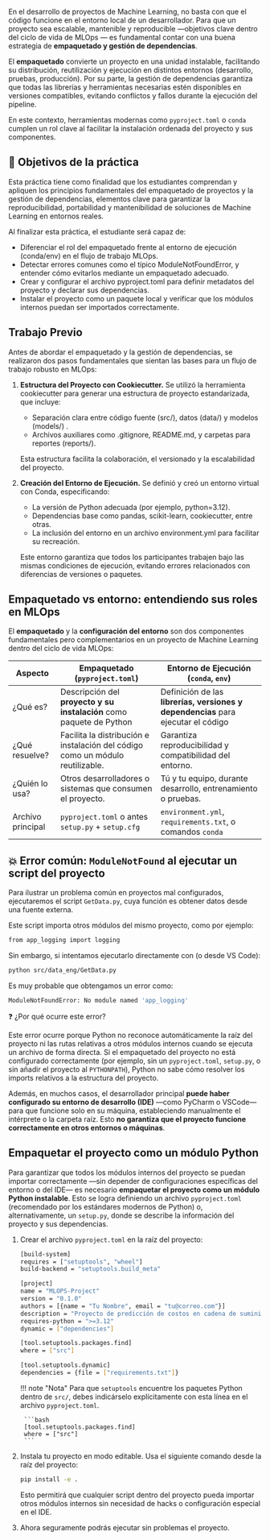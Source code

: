 En el desarrollo de proyectos de Machine Learning, no basta con que el código funcione en el entorno local de un desarrollador. Para que un proyecto sea escalable, mantenible y reproducible —objetivos clave dentro del ciclo de vida de MLOps — es fundamental contar con una buena estrategia de **empaquetado y gestión de dependencias**.

El **empaquetado** convierte un proyecto en una unidad instalable, facilitando su distribución, reutilización y ejecución en distintos entornos (desarrollo, pruebas, producción). Por su parte, la gestión de dependencias garantiza que todas las librerías y herramientas necesarias estén disponibles en versiones compatibles, evitando conflictos y fallos durante la ejecución del pipeline.

En este contexto, herramientas modernas como `pyproject.toml` o `conda` cumplen un rol clave al facilitar la instalación ordenada del proyecto y sus componentes.

## 🎯 Objetivos de la práctica

Esta práctica tiene como finalidad que los estudiantes comprendan y apliquen los principios fundamentales del empaquetado de proyectos y la gestión de dependencias, elementos clave para garantizar la reproducibilidad, portabilidad y mantenibilidad de soluciones de Machine Learning en entornos reales.

Al finalizar esta práctica, el estudiante será capaz de:

- Diferenciar el rol del empaquetado frente al entorno de ejecución (conda/env) en el flujo de trabajo MLOps.
- Detectar errores comunes como el típico ModuleNotFoundError, y entender cómo evitarlos mediante un empaquetado adecuado.
- Crear y configurar el archivo pyproject.toml para definir metadatos del proyecto y declarar sus dependencias.
- Instalar el proyecto como un paquete local y verificar que los módulos internos puedan ser importados correctamente.


## Trabajo Previo
Antes de abordar el empaquetado y la gestión de dependencias, se realizaron dos pasos fundamentales que sientan las bases para un flujo de trabajo robusto en MLOps:

1. **Estructura del Proyecto con Cookiecutter.**
Se utilizó la herramienta cookiecutter para generar una estructura de proyecto estandarizada, que incluye:

    - Separación clara entre código fuente (src/), datos (data/) y modelos (models/) .
    - Archivos auxiliares como .gitignore, README.md, y carpetas para reportes (reports/).

    Esta estructura facilita la colaboración, el versionado y la escalabilidad del proyecto.

2. **Creación del Entorno de Ejecución.**
Se definió y creó un entorno virtual con Conda, especificando:

    - La versión de Python adecuada (por ejemplo, python=3.12).
    - Dependencias base como pandas, scikit-learn, cookiecutter, entre otras.
    - La inclusión del entorno en un archivo environment.yml para facilitar su recreación.

    Este entorno garantiza que todos los participantes trabajen bajo las mismas condiciones de ejecución, evitando errores relacionados con diferencias de versiones o paquetes.

## Empaquetado vs entorno: entendiendo sus roles en MLOps
El **empaquetado** y la **configuración del entorno** son dos componentes fundamentales pero complementarios en un proyecto de Machine Learning dentro del ciclo de vida MLOps:

| Aspecto           | Empaquetado (`pyproject.toml`)                                                 | Entorno de Ejecución (`conda`, `env`)                                             |
| ----------------- | ------------------------------------------------------------------------------ | --------------------------------------------------------------------------------- |
| ¿Qué es?          | Descripción del **proyecto y su instalación** como paquete de Python           | Definición de las **librerías, versiones y dependencias** para ejecutar el código |
| ¿Qué resuelve?    | Facilita la distribución e instalación del código como un módulo reutilizable. | Garantiza reproducibilidad y compatibilidad del entorno.                          |
| ¿Quién lo usa?    | Otros desarrolladores o sistemas que consumen el proyecto.                     | Tú y tu equipo, durante desarrollo, entrenamiento o pruebas.                      |
| Archivo principal | `pyproject.toml` o antes `setup.py` + `setup.cfg`                              | `environment.yml`, `requirements.txt`, o comandos `conda`                         |

## 💥 Error común: `ModuleNotFound` al ejecutar un script del proyecto

Para ilustrar un problema común en proyectos mal configurados, ejecutaremos el script `GetData.py`, cuya función es obtener datos desde una fuente externa.

Este script importa otros módulos del mismo proyecto, como por ejemplo:

```bash
from app_logging import logging
```

Sin embargo, si intentamos ejecutarlo directamente con (o desde VS Code):

```bash
python src/data_eng/GetData.py
```

Es muy probable que obtengamos un error como:

```bash
ModuleNotFoundError: No module named 'app_logging'
```

❓ ¿Por qué ocurre este error?

Este error ocurre porque Python no reconoce automáticamente la raíz del proyecto ni las rutas relativas a otros módulos internos cuando se ejecuta un archivo de forma directa. Si el empaquetado del proyecto no está configurado correctamente (por ejemplo, sin un `pyproject.toml`, `setup.py`, o sin añadir el proyecto al `PYTHONPATH`), Python no sabe cómo resolver los imports relativos a la estructura del proyecto.

Además, en muchos casos, el desarrollador principal **puede haber configurado su entorno de desarrollo (IDE)** —como PyCharm o VSCode— para que funcione solo en su máquina, estableciendo manualmente el intérprete o la carpeta raíz. Esto **no garantiza que el proyecto funcione correctamente en otros entornos o máquinas**.


## Empaquetar el proyecto como un módulo Python

Para garantizar que todos los módulos internos del proyecto se puedan importar correctamente —sin depender de configuraciones específicas del entorno o del IDE— es necesario **empaquetar el proyecto como un módulo Python instalable**.
Esto se logra definiendo un archivo `pyproject.toml` (recomendado por los estándares modernos de Python) o, alternativamente, un `setup.py`, donde se describe la información del proyecto y sus dependencias.

1. Crear el archivo `pyproject.toml` en la raíz del proyecto:

    ```bash
    [build-system]
    requires = ["setuptools", "wheel"]
    build-backend = "setuptools.build_meta"

    [project]
    name = "MLOPS-Project"
    version = "0.1.0"
    authors = [{name = "Tu Nombre", email = "tu@correo.com"}]
    description = "Proyecto de predicción de costos en cadena de suministro"
    requires-python = ">=3.12"
    dynamic = ["dependencies"]

    [tool.setuptools.packages.find]
    where = ["src"]

    [tool.setuptools.dynamic]
    dependencies = {file = ["requirements.txt"]}
    ```

    !!! note "Nota"
        Para que `setuptools` encuentre los paquetes Python dentro de `src/`, debes indicárselo explícitamente con esta línea en el archivo `pyproject.toml`.
        
        ```bash  
        [tool.setuptools.packages.find]
        where = ["src"]
        ```

2. Instala tu proyecto en modo editable. Usa el siguiente comando desde la raíz del proyecto: 

    ```bash  
    pip install -e .
    ```

    Esto permitirá que cualquier script dentro del proyecto pueda importar otros módulos internos sin necesidad de hacks o configuración especial en el IDE.

3. Ahora seguramente podrás ejecutar sin problemas el proyecto.